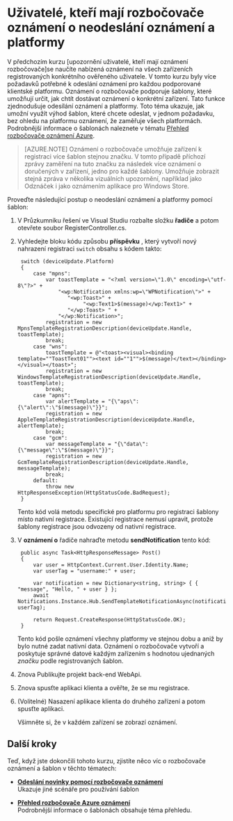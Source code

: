 <properties
    pageTitle="Odeslat oznámení a platformy uživatelům s rozbočovače oznámení (ASP.NET)"
    description="Informace o použití šablon rozbočovače oznámení odeslat, v jednom požadavku, bez ohledu na platformu oznámení, že zaměřuje všech platformách."
    services="notification-hubs"
    documentationCenter=""
    authors="ysxu"
    manager="erikre"
    editor=""/>

<tags
    ms.service="notification-hubs"
    ms.workload="mobile"
    ms.tgt_pltfrm="mobile-windows"
    ms.devlang="multiple"
    ms.topic="article"
    ms.date="10/03/2016" 
    ms.author="yuaxu"/>

# <a name="send-cross-platform-notifications-to-users-with-notification-hubs"></a>Uživatelé, kteří mají rozbočovače oznámení o neodeslání oznámení a platformy


V předchozím kurzu [upozornění uživatelé, kteří mají oznámení rozbočovače]se naučíte nabízená oznámení na všech zařízeních registrovaných konkrétního ověřeného uživatele. V tomto kurzu byly více požadavků potřebné k odeslání oznámení pro každou podporované klientské platformu. Oznámení o rozbočovače podporuje šablony, které umožňují určit, jak chtít dostávat oznámení o konkrétní zařízení. Tato funkce zjednodušuje odesílání oznámení a platformy. Toto téma ukazuje, jak umožní využít výhod šablon, které chcete odeslat, v jednom požadavku, bez ohledu na platformu oznámení, že zaměřuje všech platformách. Podrobnější informace o šablonách naleznete v tématu [Přehled rozbočovače oznámení Azure][Templates].

> [AZURE.NOTE] Oznámení o rozbočovače umožňuje zařízení k registraci více šablon stejnou značku. V tomto případě příchozí zprávy zaměření na tuto značku za následek více oznámení o doručených v zařízení, jedno pro každé šablony. Umožňuje zobrazit stejná zpráva v několika vizuálních upozornění, například jako Odznáček i jako oznámením aplikace pro Windows Store.

Proveďte následující postup o neodeslání oznámení a platformy pomocí šablon:

1. V Průzkumníku řešení ve Visual Studiu rozbalte složku **řadiče** a potom otevřete soubor RegisterController.cs.

2. Vyhledejte bloku kódu způsobu **příspěvku** , který vytvoří nový nahrazení registraci `switch` obsahu s kódem takto:

        switch (deviceUpdate.Platform)
        {
            case "mpns":
                var toastTemplate = "<?xml version=\"1.0\" encoding=\"utf-8\"?>" +
                    "<wp:Notification xmlns:wp=\"WPNotification\">" +
                       "<wp:Toast>" +
                            "<wp:Text1>$(message)</wp:Text1>" +
                       "</wp:Toast> " +
                    "</wp:Notification>";
                registration = new MpnsTemplateRegistrationDescription(deviceUpdate.Handle, toastTemplate);
                break;
            case "wns":
                toastTemplate = @"<toast><visual><binding template=""ToastText01""><text id=""1"">$(message)</text></binding></visual></toast>";
                registration = new WindowsTemplateRegistrationDescription(deviceUpdate.Handle, toastTemplate);
                break;
            case "apns":
                var alertTemplate = "{\"aps\":{\"alert\":\"$(message)\"}}";
                registration = new AppleTemplateRegistrationDescription(deviceUpdate.Handle, alertTemplate);
                break;
            case "gcm":
                var messageTemplate = "{\"data\":{\"message\":\"$(message)\"}}";
                registration = new GcmTemplateRegistrationDescription(deviceUpdate.Handle, messageTemplate);
                break;
            default:
                throw new HttpResponseException(HttpStatusCode.BadRequest);
        }

    Tento kód volá metodu specifické pro platformu pro registraci šablony místo nativní registrace. Existující registrace nemusí upravit, protože šablony registrace jsou odvozeny od nativní registrace.

3. V **oznámení o** řadiče nahraďte metodu **sendNotification** tento kód:

        public async Task<HttpResponseMessage> Post()
        {
            var user = HttpContext.Current.User.Identity.Name;
            var userTag = "username:" + user;

            var notification = new Dictionary<string, string> { { "message", "Hello, " + user } };
            await Notifications.Instance.Hub.SendTemplateNotificationAsync(notification, userTag);

            return Request.CreateResponse(HttpStatusCode.OK);
        }

    Tento kód pošle oznámení všechny platformy ve stejnou dobu a aniž by bylo nutné zadat nativní data. Oznámení o rozbočovače vytvoří a poskytuje správné datové každým zařízením s hodnotou ujednaných _značku_ podle registrovaných šablon.

4. Znova Publikujte projekt back-end WebApi.

5. Znova spusťte aplikaci klienta a ověřte, že se mu registrace.

6. (Volitelné) Nasazení aplikace klienta do druhého zařízení a potom spusťte aplikaci.

    Všimněte si, že v každém zařízení se zobrazí oznámení.

## <a name="next-steps"></a>Další kroky

Teď, když jste dokončili tohoto kurzu, zjistíte něco víc o rozbočovače oznámení a šablon v těchto tématech:

+ **[Odeslání novinky pomocí rozbočovače oznámení]** <br/>Ukazuje jiné scénáře pro používání šablon

+  **[Přehled rozbočovače Azure oznámení][Templates]**<br/>Podrobnější informace o šablonách obsahuje téma přehledu.


<!-- Anchors. -->

<!-- Images. -->




<!-- URLs. -->
[Push to users ASP.NET]: /manage/services/notification-hubs/notify-users-aspnet
[Push to users Mobile Services]: /manage/services/notification-hubs/notify-users/
[Visual Studio 2012 Express for Windows 8]: http://go.microsoft.com/fwlink/?LinkId=257546

[Odeslání novinky pomocí rozbočovače oznámení]: notification-hubs-windows-notification-dotnet-push-xplat-segmented-wns.md
[Azure Notification Hubs]: http://go.microsoft.com/fwlink/p/?LinkId=314257
[Informujte uživatele s rozbočovače oznámení]: notification-hubs-aspnet-backend-windows-dotnet-wns-notification.md
[Templates]: http://go.microsoft.com/fwlink/p/?LinkId=317339
[Notification Hub How to for Windows Store]: http://msdn.microsoft.com/library/windowsazure/jj927172.aspx
